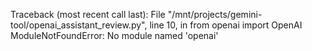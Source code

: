 Traceback (most recent call last):
  File "/mnt/projects/gemini-tool/openai_assistant_review.py", line 10, in <module>
    from openai import OpenAI
ModuleNotFoundError: No module named 'openai'
